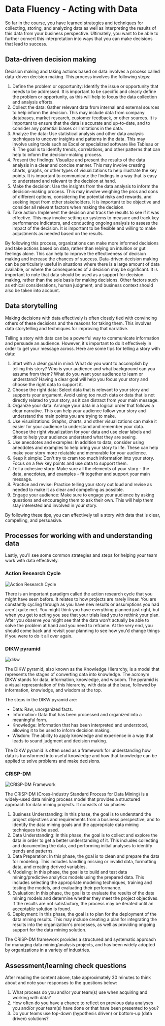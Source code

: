 # Data Fluency - Acting with Data

So far in the course, you have learned strategies and techniques for collecting, storing, and analyzing data as well as interpreting the results of this data from your business perspective. Ultimately, you want to be able to further convert this interpretation into ways that you can make decisions that lead to success.

## Data-driven decision making

Decision making and taking actions based on data involves a process called data-driven decision making. This process involves the following steps:

  1. Define the problem or opportunity: Identify the issue or opportunity that needs to be addressed. It is important to be specific and clearly define the problem or opportunity, as this will help to focus the data collection and analysis efforts.
  2. Collect the data: Gather relevant data from internal and external sources to help inform the decision. This may include data from company databases, market research, customer feedback, or other sources. It is important to ensure that the data is accurate and up-to-date, and to consider any potential biases or limitations in the data.
  3. Analyze the data: Use statistical analysis and other data analysis techniques to uncover insights and patterns in the data. This may involve using tools such as Excel or specialized software like Tableau or R. The goal is to identify trends, correlations, and other patterns that can help to inform the decision-making process.
  4. Present the findings: Visualize and present the results of the data analysis in a clear and concise manner. This may involve creating charts, graphs, or other types of visualizations to help illustrate the key points. It is important to communicate the findings in a way that is easy to understand and relevant to the decision at hand.
  5. Make the decision: Use the insights from the data analysis to inform the decision-making process. This may involve weighing the pros and cons of different options, considering the potential risks and rewards, and seeking input from other stakeholders. It is important to be objective and consider all relevant factors when making the decision.
  6. Take action: Implement the decision and track the results to see if it was effective. This may involve setting up systems to measure and track key performance indicators, and conducting ongoing analysis to assess the impact of the decision. It is important to be flexible and willing to make adjustments as needed based on the results.
  
By following this process, organizations can make more informed decisions and take actions based on data, rather than relying on intuition or gut feelings alone. This can help to improve the effectiveness of decision making and increase the chances of success. Data-driven decision making can be particularly useful in situations where there is a large amount of data available, or where the consequences of a decision may be significant. It is important to note that data should be used as a support for decision making, rather than the sole basis for making decisions. Other factors such as ethical considerations, human judgment, and business context should also be taken into account.

## Data storytelling

Making decisions with data effectively is often closely tied with convincing others of these decisions and the reasons for taking them. This involves data storytelling and techniques for improving that narrative.

Telling a story with data can be a powerful way to communicate information and persuade an audience. However, it's important to do it effectively in order to get your message across. Here are some tips for telling a story with data:

  1. Start with a clear goal in mind: What do you want to accomplish by telling this story? Who is your audience and what background can you assume from them? What do you want your audience to learn or understand? Having a clear goal will help you focus your story and choose the right data to support it.
  2. Choose the right data: Select data that is relevant to your story and supports your argument. Avoid using too much data or data that is not directly related to your story, as it can distract from your main message.
  3. Organize your data: Arrange your data in a logical order that follows a clear narrative. This can help your audience follow your story and understand the main points you are trying to make.
  4. Use visualizations: Graphs, charts, and other visualizations can make it easier for your audience to understand and remember your data. Choose the right visualization for your data and use clear labels and titles to help your audience understand what they are seeing.
  5. Use anecdotes and examples: In addition to data, consider using anecdotes and examples to help bring your story to life. These can help make your story more relatable and memorable for your audience.
  6. Keep it simple: Don't try to cram too much information into your story. Focus on a few key points and use data to support them.
  7. Tell a cohesive story: Make sure all the elements of your story - the data, anecdotes, and examples - fit together and support your main message.
  8. Practice and revise: Practice telling your story out loud and revise as needed to make it as clear and compelling as possible.
  9. Engage your audience: Make sure to engage your audience by asking questions and encouraging them to ask their own. This will help them stay interested and involved in your story.
  
By following these tips, you can effectively tell a story with data that is clear, compelling, and persuasive.

## Processes for working with and understanding data

Lastly, you'll see some common strategies and steps for helping your team work with data effectively.

### Action Research Cycle

![Action Research Cycle](https://user-images.githubusercontent.com/9215614/210280429-4f50b135-3acd-47b4-9695-594b1971808c.png)

There is an important paradigm called the action research cycle that you might have seen before. It relates to how projects are rarely linear. You are constantly cycling through as you have new results or assumptions you had aren't quite met. You might think you have everything planned just right, but when you get to acting you see that your trials lead you to rethink your plan. After you observe you might see that the data won't actually be able to solve the problem at hand and you need to reframe. At the very end, you should come back and revisit your planning to see how you'd change things if you were to do it all over again.

### DIKW pyramid

![dikw](https://user-images.githubusercontent.com/9215614/210280462-8eae28c3-d8c0-49b9-8cb6-2a7ed6aab23f.png)

The DIKW pyramid, also known as the Knowledge Hierarchy, is a model that represents the stages of converting data into knowledge. The acronym DIKW stands for data, information, knowledge, and wisdom. The pyramid is a visual representation of this hierarchy, with data at the base, followed by information, knowledge, and wisdom at the top.

The steps in the DIKW pyramid are:

  - Data: Raw, unorganized facts.
  - Information: Data that has been processed and organized into a meaningful form.
  - Knowledge: Information that has been interpreted and understood, allowing it to be used to inform decision making.
  - Wisdom: The ability to apply knowledge and experience in a way that leads to sound judgment and decision making.
  
The DIKW pyramid is often used as a framework for understanding how data is transformed into useful knowledge and how that knowledge can be applied to solve problems and make decisions.

### CRISP-DM

![CRISP-DM Framework](https://user-images.githubusercontent.com/9215614/210280492-2a7b0f7d-8e7c-44c8-85bc-69d87da049be.png)

The CRISP-DM (Cross-Industry Standard Process for Data Mining) is a widely-used data mining process model that provides a structured approach for data mining projects. It consists of six phases:

  1. Business Understanding: In this phase, the goal is to understand the project objectives and requirements from a business perspective, and to identify the data mining goals and the appropriate data mining techniques to be used.
  2. Data Understanding: In this phase, the goal is to collect and explore the data in order to get a better understanding of it. This includes collecting and documenting the data, and performing initial analyses to identify trends and patterns.
  3. Data Preparation: In this phase, the goal is to clean and prepare the data for modeling. This includes handling missing or invalid data, formatting data, and creating derived variables.
  4. Modeling: In this phase, the goal is to build and test data mining/predictive analytics models using the prepared data. This includes selecting the appropriate modeling techniques, training and testing the models, and evaluating their performance.
  5. Evaluation: In this phase, the goal is to evaluate the results of the data mining models and determine whether they meet the project objectives. If the results are not satisfactory, the process may be iterated until an acceptable solution is found.
  6. Deployment: In this phase, the goal is to plan for the deployment of the data mining results. This may include creating a plan for integrating the results into the organization's processes, as well as providing ongoing support for the data mining solution.

The CRISP-DM framework provides a structured and systematic approach for managing data mining/analysis projects, and has been widely adopted by organizations in a variety of industries.

## Assessment/learning check questions

After reading the content above, take approximately 30 minutes to think about and note your responses to the questions below:

1. What process do you and/or your team(s) use when acquiring and working with data?
2. How often do you have a chance to reflect on previous data analyses you and/or your team(s) have done or that have been presented to you?
3. Do your teams use top-down (hypothesis driven) or bottom-up (data driven) solutions?
